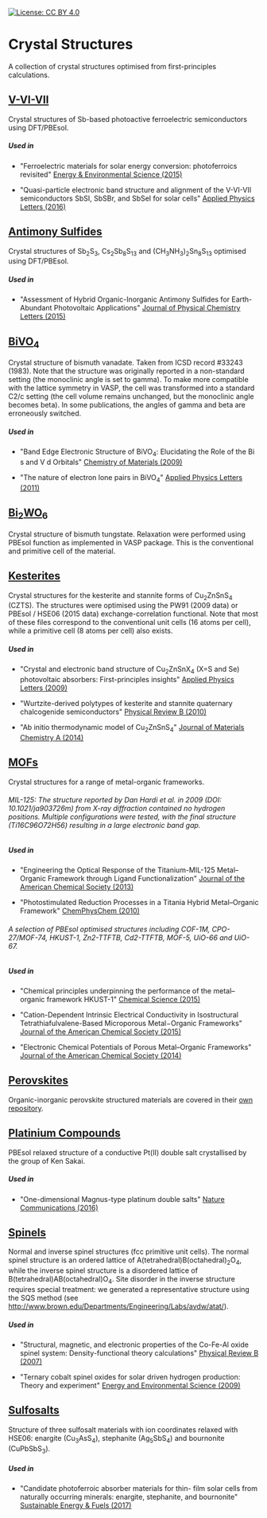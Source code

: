 [![License: CC BY 4.0](https://licensebuttons.net/l/by/4.0/80x15.png)](https://creativecommons.org/licenses/by/4.0/)

# Crystal Structures

A collection of crystal structures optimised from first-principles calculations.

[V-VI-VII](V-VI-VII)
------
Crystal structures of Sb-based photoactive ferroelectric semiconductors using DFT/PBEsol.

##### Used in

- "Ferroelectric materials for solar energy conversion: photoferroics revisited" [Energy & Environmental Science (2015)](http://pubs.rsc.org/en/Content/ArticleLanding/2015/EE/C4EE03523B#!divAbstract)

- "Quasi-particle electronic band structure and alignment of the V-VI-VII semiconductors SbSI, SbSBr, and SbSeI for solar cells" [Applied Physics Letters (2016)](http://dx.doi.org/10.1063/1.4943973)


[Antimony Sulfides](XSbS)
------
Crystal structures of Sb<sub>2</sub>S<sub>3</sub>, Cs<sub>2</sub>Sb<sub>8</sub>S<sub>13</sub> and (CH<sub>3</sub>NH<sub>3</sub>)<sub>2</sub>Sn<sub>8</sub>S<sub>13</sub> optimised using DFT/PBEsol.

##### Used in

- "Assessment of Hybrid Organic-Inorganic Antimony Sulfides for Earth-Abundant Photovoltaic Applications" [Journal of Physical Chemistry Letters (2015)](http://pubs.acs.org/doi/abs/10.1021/acs.jpclett.5b02555)


[BiVO<sub>4</sub>](BiVO4)
------
Crystal structure of bismuth vanadate. Taken from ICSD record #33243 (1983). Note that the structure was originally reported in a non-standard setting (the monoclinic angle is set to gamma). To make more compatible with the lattice symmetry in VASP, the cell was transformed into a standard C2/c setting (the cell volume remains unchanged, but the monoclinic angle becomes beta). In some publications, the angles of gamma and beta are erroneously switched. 

##### Used in

- "Band Edge Electronic Structure of BiVO<sub>4</sub>: Elucidating the Role of the Bi s and V d Orbitals" [Chemistry of Materials (2009)](http://pubs.acs.org/doi/abs/10.1021/cm802894z) 

- "The nature of electron lone pairs in BiVO<sub>4</sub>" [Applied Physics Letters (2011)](http://scitation.aip.org/content/aip/journal/apl/98/21/10.1063/1.3593012)

[Bi<sub>2</sub>WO<sub>6</sub>](Bi2WO6)
------
Crystal structure of bismuth tungstate. Relaxation were performed using PBEsol function as implemented in VASP package. This is the conventional and primitive cell of the material. 


[Kesterites](Kesterites)
------
Crystal structures for the kesterite and stannite forms of Cu<sub>2</sub>ZnSnS<sub>4</sub> (CZTS). The structures were optimised using the PW91 (2009 data) or PBEsol / HSE06 (2015 data) exchange-correlation functional. Note that most of these files correspond to the conventional unit cells (16 atoms per cell), while a primitive cell (8 atoms per cell) also exists. 

##### Used in

- "Crystal and electronic band structure of Cu<sub>2</sub>ZnSnX<sub>4</sub> (X=S and Se) photovoltaic absorbers: First-principles insights" [Applied Physics Letters (2009)](http://scitation.aip.org/content/aip/journal/apl/94/4/10.1063/1.3074499)

- "Wurtzite-derived polytypes of kesterite and stannite quaternary chalcogenide semiconductors" [Physical Review B (2010)](http://journals.aps.org/prb/abstract/10.1103/PhysRevB.82.195203)

- "Ab initio thermodynamic model of Cu<sub>2</sub>ZnSnS<sub>4</sub>" [Journal of Materials Chemistry A (2014)](http://pubs.rsc.org/en/Content/ArticleLanding/2014/TA/c4ta00892h#!divAbstract)


[MOFs](MOFs)
------
Crystal structures for a range of metal-organic frameworks. 

###### MIL-125: The structure reported by Dan Hardi et al. in 2009 (DOI: 10.1021/ja903726m) from X-ray diffraction contained no hydrogen positions. Multiple configurations were tested, with the final structure (Ti16C96O72H56) resulting in a large electronic band gap.

##### Used in

- "Engineering the Optical Response of the Titanium-MIL-125 Metal–Organic Framework through Ligand Functionalization" [Journal of the American Chemical Society (2013)](http://pubs.acs.org/doi/abs/10.1021/ja405350u) 

- "Photostimulated Reduction Processes in a Titania Hybrid Metal–Organic Framework" [ChemPhysChem (2010)](http://onlinelibrary.wiley.com/doi/10.1002/cphc.201000306/abstract)

###### A selection of PBEsol optimised structures including COF-1M, CPO-27/MOF-74, HKUST-1, Zn2-TTFTB, Cd2-TTFTB, MOF-5, UiO-66 and UiO-67. 

##### Used in

- "Chemical principles underpinning the performance of the metal–organic framework HKUST-1" [Chemical Science (2015)](http://pubs.rsc.org/en/Content/ArticleLanding/2015/SC/C5SC01489A#!divAbstract) 

- "Cation-Dependent Intrinsic Electrical Conductivity in Isostructural Tetrathiafulvalene-Based Microporous Metal−Organic Frameworks" [Journal of the American Chemical Society (2015)](http://pubs.acs.org/doi/abs/10.1021/ja512437u)

- "Electronic Chemical Potentials of Porous Metal–Organic Frameworks" [Journal of the American Chemical Society (2014)](http://pubs.acs.org/doi/full/10.1021/ja4110073)

[Perovskites](https://github.com/WMD-Group/Hybrid-perovskites)
------
Organic-inorganic perovskite structured materials are covered in their [own repository](https://github.com/WMD-Group/Hybrid-perovskites).


[Platinium Compounds](Platinum)
------
PBEsol relaxed structure of a conductive Pt(II) double salt crystallised by the group of Ken Sakai. 

##### Used in

- "One-dimensional Magnus-type platinum double salts" [Nature Communications (2016)](https://www.nature.com/articles/ncomms11950)


[Spinels](Spinels)
------
Normal and inverse spinel structures (fcc primitive unit cells). 
The normal spinel structure is an ordered lattice of A(tetrahedral)B(octahedral)<sub>2</sub>O<sub>4</sub>, while the inverse spinel structure is a disordered lattice of B(tetrahedral)AB(octahedral)O<sub>4</sub>. 
Site disorder in the inverse structure requires special treatment: we generated a representative structure using the SQS method (see http://www.brown.edu/Departments/Engineering/Labs/avdw/atat/).

##### Used in

- "Structural, magnetic, and electronic properties of the Co-Fe-Al oxide spinel system: Density-functional theory calculations" [Physical Review B (2007)](http://journals.aps.org/prb/abstract/10.1103/PhysRevB.76.165119)

- "Ternary cobalt spinel oxides for solar driven hydrogen production: Theory and experiment" [Energy and Environmental Science (2009)](http://pubs.rsc.org/en/Content/ArticleLanding/2009/EE/B822903A#!divAbstract)


[Sulfosalts](Sulfosalts)
------
Structure of three sulfosalt materials with ion coordinates relaxed with HSE06: enargite (Cu<sub>3</sub>AsS<sub>4</sub>), stephanite (Ag<sub>5</sub>SbS<sub>4</sub>) and bournonite (CuPbSbS<sub>3</sub>).

##### Used in

- "Candidate photoferroic absorber materials for thin- film solar cells from naturally occurring minerals: enargite, stephanite, and bournonite" [Sustainable Energy & Fuels (2017)](http://pubs.rsc.org/en/Content/ArticleLanding/2017/SE/C7SE00277G#!divAbstract) 

